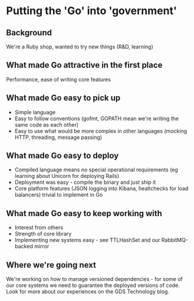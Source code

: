 # Putting the 'Go' into 'government'

## Background

We're a Ruby shop, wanted to try new things (R&D, learning)

## What made Go attractive in the first place

Performance, ease of writing core features

## What made Go easy to pick up

- Simple language
- Easy to follow conventions (gofmt, GOPATH mean we're writing the same code as
  each other)
- Easy to use what would be more complex in other languages (mocking HTTP,
  threading, message passing)

## What made Go easy to deploy

- Compiled language means no special operational requirements (eg learning about
  Unicorn for deploying Rails)
- Deployment was easy - compile the binary and just ship it
- Core platform features (JSON logging into Kibana, healtchecks for load
  balancers) trivial to implement in Go

## What made Go easy to keep working with

- Interest from others
- Strength of core library
- Implementing new systems easy - see TTLHashSet and our RabbitMQ-backed mirror

## Where we're going next

We're working on how to manage versioned dependencies - for some of our core
systems we need to guarantee the deployed versions of code. Look for more about
our experiences on the GDS Technology blog.

